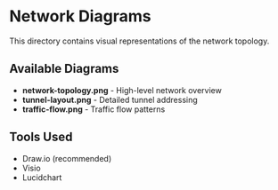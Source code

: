 # Network Diagrams

This directory contains visual representations of the network topology.

## Available Diagrams

- **network-topology.png** - High-level network overview
- **tunnel-layout.png** - Detailed tunnel addressing
- **traffic-flow.png** - Traffic flow patterns

## Tools Used

- Draw.io (recommended)
- Visio
- Lucidchart
